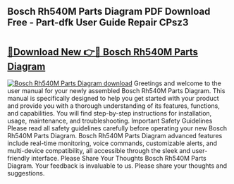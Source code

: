## Bosch Rh540M Parts Diagram PDF Download Free - Part-dfk User Guide Repair CPsz3

# <h2><a href="http://dfj99fy.blite.top/?on=Bosch+Rh540M+Parts+Diagram">🔗Download New 👉🔴 Bosch Rh540M Parts Diagram</a></h2>

[![Bosch Rh540M Parts Diagram download](https://i.imgur.com/lujVjoI.png)](http://dfj99fy.blite.top/?on=Bosch+Rh540M+Parts+Diagram)
Greetings and welcome to the user manual for your newly assembled Bosch Rh540M Parts Diagram. This manual is specifically designed to help you get started with your product and provide you with a thorough understanding of its features, functions, and capabilities. You will find step-by-step instructions for installation, usage, maintenance, and troubleshooting. Important Safety Guidelines Please read all safety guidelines carefully before operating your new Bosch Rh540M Parts Diagram. Bosch Rh540M Parts Diagram advanced features include real-time monitoring, voice commands, customizable alerts, and multi-device compatibility, all accessible through the sleek and user-friendly interface. Please Share Your Thoughts Bosch Rh540M Parts Diagram. Your feedback is invaluable to us. Please share your thoughts and suggestions.
